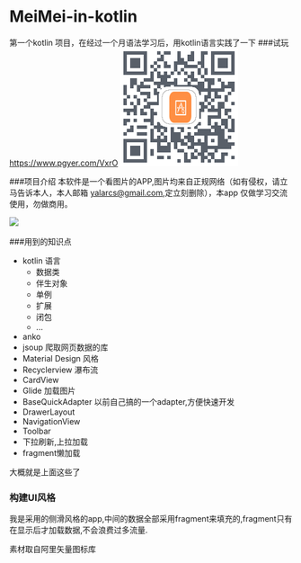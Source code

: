 # MeiMei-in-kotlin
第一个kotlin 项目，在经过一个月语法学习后，用kotlin语言实践了一下
###试玩
https://www.pgyer.com/VxrO
![](MeiMei.png)

###项目介绍
本软件是一个看图片的APP,图片均来自正规网络（如有侵权，请立马告诉本人，本人邮箱 yalarcs@gmail.com,定立刻删除），本app 仅做学习交流使用，勿做商用。

![](MeiMei.gif)

###用到的知识点
  
- kotlin 语言
    - 数据类
    - 伴生对象
    - 单例
    - 扩展
    - 闭包
    - ...
- anko
- jsoup 爬取网页数据的库
- Material Design 风格
- Recyclerview 瀑布流
- CardView
- Glide 加载图片
- BaseQuickAdapter 以前自己搞的一个adapter,方便快速开发
- DrawerLayout
- NavigationView
- Toolbar
- 下拉刷新,上拉加载
- fragment懒加载

大概就是上面这些了

### 构建UI风格

我是采用的侧滑风格的app,中间的数据全部采用fragment来填充的,fragment只有在显示后才加载数据,不会浪费过多流量.

素材取自阿里矢量图标库

